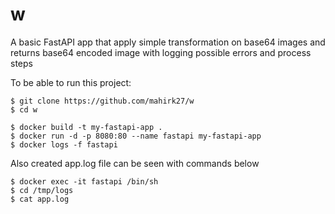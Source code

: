 # w

A basic FastAPI app that apply simple transformation on base64 images and returns base64 encoded image with logging possible errors and process steps


To be able to run this project:
```
$ git clone https://github.com/mahirk27/w
$ cd w
```

```
$ docker build -t my-fastapi-app .
$ docker run -d -p 8080:80 --name fastapi my-fastapi-app
$ docker logs -f fastapi
```
Also created app.log file can be seen with commands below
```
$ docker exec -it fastapi /bin/sh
$ cd /tmp/logs
$ cat app.log
```

